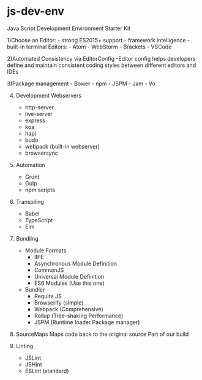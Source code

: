# js-dev-env
Java Script Development Environment Starter Kit

1)Choose an Editor:
	- strong ES2015+ support
	- framework intelligence
	- built-in terminal
	Editors:
		- Atom
		- WebStorm
		- Brackets
		- VSCode

2)Automated Consistency via EditorConfig
	-Editor config helps developers define and maintain consistent coding styles between different editors and IDEs

3)Package management
	- Bower
	- npm
	- JSPM
	- Jam
	- Vo

4) Development Webservers
	- http-server
	- live-server
	- express
	- koa
	- hapi
	- budo
	- webpack (built-in webserver)
	- browsersync

5) Automation
	- Grunt
	- Gulp
	- npm scripts

6) Transpiling
	- Babel
	- TypeScript
	- Elm

7) Bundling
	- Module Formats
		- IIFE
		- Asynchronous Module Definition
		- CommonJS
		- Universal Module Definition
		- ES6 Modules (Use this one)
	- Bundler
		- Require JS
		- Browserify (simple)
		- Webpack (Comprehensive)
		- Rollup (Tree-shaking Performance)
		- JSPM (Runtime loader Package manager)

8) SourceMaps
Maps code back to the original source
Part of our build

9) Linting
	- JSLint
	- JSHint
	- ESLint (standard)
	
